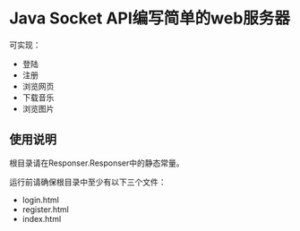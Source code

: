 # Java Socket API编写简单的web服务器

可实现：

- 登陆
- 注册
- 浏览网页
- 下载音乐
- 浏览图片

## 使用说明

根目录请在Responser.Responser中的静态常量。

运行前请确保根目录中至少有以下三个文件：

- login.html
- register.html
- index.html